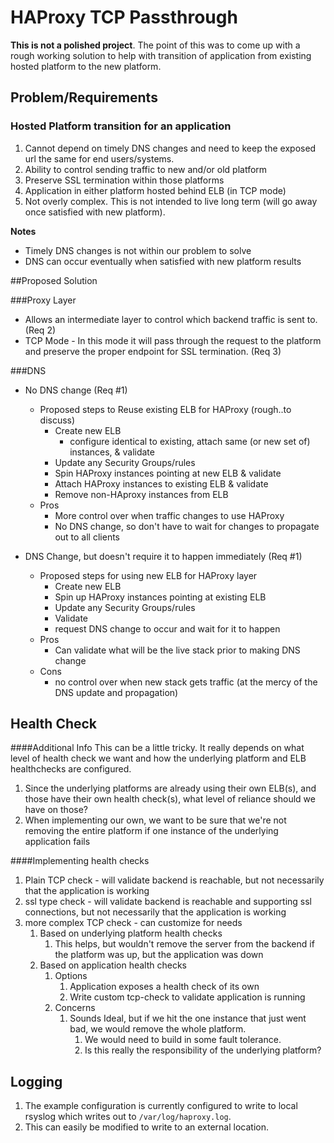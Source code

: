 # HAProxy TCP Passthrough

**This is not a polished project**.  The point of this was to come up with a rough working solution to help with transition of application from existing hosted platform to the new platform.

## Problem/Requirements

### Hosted Platform transition for an application

1. Cannot depend on timely DNS changes and need to keep the exposed url the same for end users/systems.   
2. Ability to control sending traffic to new and/or old platform
3. Preserve SSL termination within those platforms
4. Application in either platform hosted behind ELB (in TCP mode)
5. Not overly complex.  This is not intended to live long term (will go away once satisfied with new platform).

**Notes**
* Timely DNS changes is not within our problem to solve
* DNS can occur eventually when satisfied with new platform results

##Proposed Solution

###Proxy Layer

- Allows an intermediate layer to control which backend traffic is sent to.  (Req 2)
- TCP Mode - In this mode it will pass through the request to the platform and preserve the proper endpoint for SSL termination. (Req 3)

###DNS

- No DNS change (Req #1)
  - Proposed steps to Reuse existing ELB for HAProxy (rough..to discuss)
    - Create new ELB
      - configure identical to existing, attach same (or new set of) instances, & validate
    - Update any Security Groups/rules
    - Spin HAProxy instances pointing at new ELB & validate
    - Attach HAProxy instances to existing ELB & validate 
    - Remove non-HAproxy instances from ELB
  - Pros
    - More control over when traffic changes to use HAProxy
    - No DNS change, so don't have to wait for changes to propagate out to all clients
    

- DNS Change, but doesn't require it to happen immediately (Req #1)
  - Proposed steps for using new ELB for HAProxy layer
    - Create new ELB
    - Spin up HAProxy instances pointing at existing ELB
    - Update any Security Groups/rules
    - Validate 
    - request DNS change to occur and wait for it to happen
  - Pros
    - Can validate what will be the live stack prior to making DNS change
  - Cons
    - no control over when new stack gets traffic (at the mercy of the DNS update and propagation)

## Health Check
####Additional Info
This can be a little tricky.  It really depends on what level of health check we want and how the underlying platform and ELB healthchecks are configured.
1. Since the underlying platforms are already using their own ELB(s), and those have their own health check(s), what level of reliance should we have on those?
2. When implementing our own, we want to be sure that we're not removing the entire platform if one instance of the underlying application fails
 
####Implementing health checks
   
1. Plain TCP check - will validate backend is reachable, but not necessarily that the application is working
2. ssl type check - will validate backend is reachable and supporting ssl connections, but not necessarily that the application is working  
3. more complex TCP check - can customize for needs
   1. Based on underlying platform health checks
      1. This helps, but wouldn't remove the server from the backend if the platform was up, but the application was down
   2. Based on application health checks
      1. Options
          1. Application exposes a health check of its own 
          2. Write custom tcp-check to validate application is running
      2. Concerns
          1. Sounds Ideal, but if we hit the one instance that just went bad, we would remove the whole platform.
             1. We would need to build in some fault tolerance.
             2. Is this really the responsibility of the underlying platform?

## Logging

1. The example configuration is currently configured to write to local rsyslog which writes out to `/var/log/haproxy.log`.
2. This can easily be modified to write to an external location.




